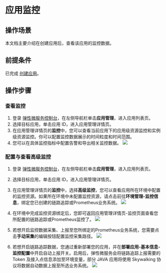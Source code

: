 # 应用监控
## 操作场景

本文档主要介绍在创建应用后，查看该应用的监控数据。

## 前提条件

已完成 [创建应用](https://cloud.tencent.com/document/product/1371/53294)。

## 操作步骤
### 查看监控
1. 登录 [弹性微服务控制台](https://console.cloud.tencent.com/tem)，在左侧导航栏单击**应用管理**，进入应用列表页。
2. 选择目标应用，单击应用 ID，进入应用管理详情页。 
3. 在应用管理详情页的**监控**中，您可以查看当前应用下的应用级资源监控和实例级资源监控。你可以配置监控数据展示的时间粒度和时间范围。
4. 您可以在具体监控指标中配置告警和导出相关监控数据。
![](https://qcloudimg.tencent-cloud.cn/raw/c0e8eaa35b1ca2bc658c2df2e9f4480c.png)

### 配置与查看高级监控
1. 登录 [弹性微服务控制台](https://console.cloud.tencent.com/tem)，在左侧导航栏单击**应用管理**，进入应用列表页。
2. 选择目标应用，单击应用 ID，进入应用管理详情页。 
3. 在应用管理详情页的**监控**中，选择**高级监控**，您可以查看应用所在环境中配置的监控资源。如果所在环境中未配置监控资源，请点击前往**环境管理-监控信息**，绑定您已创建的链路追踪或Prometheus业务系统。
![](https://qcloudimg.tencent-cloud.cn/raw/10d5764a637abef3544cd61932541c5e.png)

4. 在环境中完成监控资源绑定后，您即可返回应用管理详情页-监控页面查看您所配置的链路追踪或Prometheus监控了。
![](https://qcloudimg.tencent-cloud.cn/raw/38727470cd93ab951e00933944de2880.png)

5. 若想开启监控数据采集、上报至您所绑定的Prometheus业务系统，您需要点击**手动采集**的编辑按钮配置监控采集路径。
![](https://qcloudimg.tencent-cloud.cn/raw/42b04cc3efe36b9f0d587d338e875548.png)

6. 若想开启链路追踪数据，您通过重新部署您的应用，并在**部署应用-基本信息-监控配置**中开启自动上报开关。启用后，弹性微服务会将链路追踪上报需要的 Token 及接入点信息添加至环境变量，部分 JAVA 应用将使用 Skywalking 协议将数据自动数据上报至所选业务系统。
![](https://qcloudimg.tencent-cloud.cn/raw/a3611354c00e4beb5213a4dce16f4757.png)

